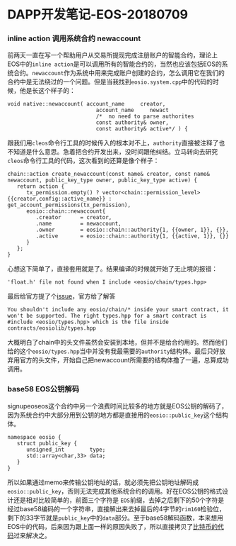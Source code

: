 # DAPP开发笔记-EOS-20180709

### inline action 调用系统合约 newaccount

前两天一直在写一个帮助用户从交易所提现完成注册账户的智能合约，理论上EOS中的`inline action`是可以调用所有的智能合约的，当然也应该包括EOS的系统合约。`newaccount`作为系统中用来完成账户创建的合约，怎么调用它在我们的合约中是无法绕过的一个问题。但是当我找到`eosio.system.cpp`中的代码的时候，他是长这个样子的：

```
void native::newaccount( account_name     creator,
                            account_name     newact
                            /*  no need to parse authorites
                            const authority& owner,
                            const authority& active*/ ) {
```

跟我们用`cleos`命令行工具的时候传入的根本对不上，`authority`直接被注释了也不知道是什么意思。急着把合约开发出来，没时间跟他纠结。立马转向去研究`cleos`命令行工具的代码，这次看到的还算是像个样子：

```
chain::action create_newaccount(const name& creator, const name& newaccount, public_key_type owner, public_key_type active) {
   return action {
      tx_permission.empty() ? vector<chain::permission_level>{{creator,config::active_name}} : get_account_permissions(tx_permission),
      eosio::chain::newaccount{
         .creator      = creator,
         .name         = newaccount,
         .owner        = eosio::chain::authority{1, {{owner, 1}}, {}},
         .active       = eosio::chain::authority{1, {{active, 1}}, {}}
      }
   };
}
```

心想这下简单了，直接套用就是了。结果编译的时候就开始了无止境的报错：

```
'float.h' file not found when I include <eosio/chain/types.hpp>
```

最后给官方提了个[issue](https://github.com/EOSIO/eos/issues/4513)，官方给了解答

```
You shouldn't include any eosio/chain/* inside your smart contract, it won't be supported. The right types.hpp for a smart contract is #include <eosio/types.hpp> which is the file inside contracts/eosiolib/types.hpp
```

大概明白了chain中的头文件虽然会安装到本地，但并不是给合约用的。然而他们给的这个`eosio/types.hpp`当中并没有我最需要的`authority`结构体。最后只好放弃用官方的头文件，开始自己把newaccount所需要的结构体撸了一遍，总算成功调用。



### base58 EOS公钥解码

signupeoseos这个合约中另一个浪费时间比较多的地方就是EOS公钥的解码了，因为系统合约中大部分用到公钥的地方都是直接用的`eosio::public_key`这个结构体。

```
namespace eosio {
   struct public_key {
      unsigned_int        type;
      std::array<char,33> data;
   }
}
```

所以如果通过memo来传输公钥地址的话，就必须先把公钥地址解码成`eosio::public_key`，否则无法完成其他系统合约的调用。好在EOS公钥的格式设计还是相对比较简单的，前面三个字符是 `EOS`前缀，去掉之后剩下的50个字符是经过base58编码的一个字符串，直接解出来去掉最后的4字节的`rim160`检验位，剩下的33字节就是`public_key`中的`data`部分。至于base58解码函数，本来想用EOS中的代码，后来因为跟上面一样的原因失败了，所以直接拷贝了[比特币的代码](https://github.com/bitcoin/bitcoin/blob/master/src/base58.cpp)过来解决之。

